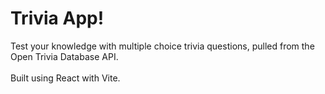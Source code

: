 # Trivia App!

Test your knowledge with multiple choice trivia questions, pulled from the Open Trivia Database API. \
\
Built using React with Vite.
